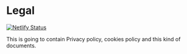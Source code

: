 # Legal
[![Netlify Status](https://api.netlify.com/api/v1/badges/0e8a72fe-03f5-42cb-a514-164186a42b9a/deploy-status)](https://app.netlify.com/sites/hackupc-legal/deploys)

This is going to contain Privacy policy, cookies policy and this kind of documents.
